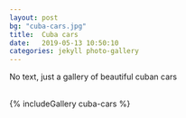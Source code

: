```yaml
---
layout: post
bg: "cuba-cars.jpg"
title:  Cuba cars
date:   2019-05-13 10:50:10 
categories: jekyll photo-gallery
---
```


No text, just a gallery of beautiful cuban cars<br><br>


{% includeGallery cuba-cars %}
